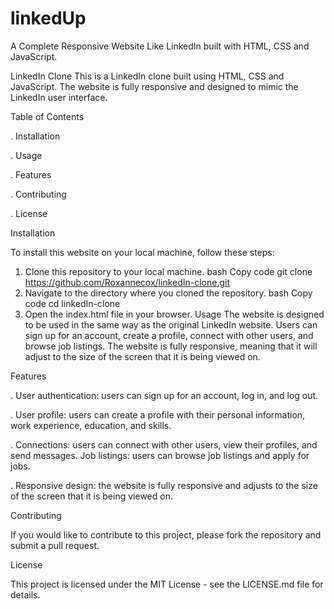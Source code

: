 # linkedUp
A Complete Responsive Website Like LinkedIn built with HTML, CSS and JavaScript.

LinkedIn Clone
This is a LinkedIn clone built using HTML, CSS and JavaScript.
The website is fully responsive and designed to mimic the LinkedIn user interface.

Table of Contents

. Installation

. Usage

. Features

. Contributing

. License

Installation

To install this website on your local machine, follow these steps:

1. Clone this repository to your local machine.
bash
Copy code
git clone https://github.com/Roxannecox/linkedIn-clone.git
2. Navigate to the directory where you cloned the repository.
bash
Copy code
cd linkedIn-clone
3. Open the index.html file in your browser.
Usage
The website is designed to be used in the same way as the original LinkedIn website. Users can sign up for an account, create a profile, connect with other users, and browse job listings. The website is fully responsive, meaning that it will adjust to the size of the screen that it is being viewed on.

Features

. User authentication: users can sign up for an account, log in, and log out.

. User profile: users can create a profile with their personal information, work experience, education, and skills.

. Connections: users can connect with other users, view their profiles, and send messages.
  Job listings: users can browse job listings and apply for jobs.
  
. Responsive design: the website is fully responsive and adjusts to the size of the screen that it is being viewed on.

Contributing

If you would like to contribute to this project, please fork the repository and submit a pull request.

License

This project is licensed under the MIT License - see the LICENSE.md file for details.
